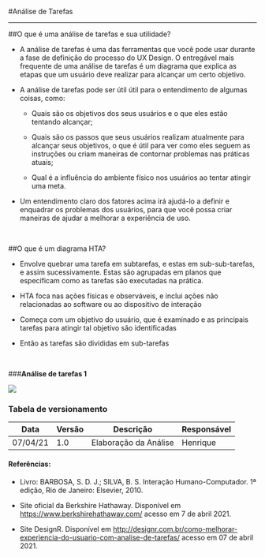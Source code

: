 #Análise de Tarefas

-------------------------------------------------

##O que é uma análise de tarefas e sua utilidade?

* A análise de tarefas é uma das ferramentas que você pode usar durante a fase de definição do processo do UX Design. O entregável mais frequente de uma análise de tarefas é um diagrama que explica as etapas que um usuário deve realizar para alcançar um certo objetivo.

* A análise de tarefas pode ser útil útil para o entendimento de algumas coisas, como:

	* Quais são os objetivos dos seus usuários e o que eles estão tentando alcançar;

	* Quais são os passos que seus usuários realizam atualmente para alcançar seus objetivos, o que é útil para ver como eles seguem as instruções ou criam maneiras de contornar problemas nas práticas atuais;

	* Qual é a influência do ambiente físico nos usuários ao tentar atingir uma meta.

* Um entendimento claro dos fatores acima irá ajudá-lo a definir e enquadrar os problemas dos usuários, para que você possa criar maneiras de ajudar a melhorar a experiência de uso.
<br>

##O que é um diagrama HTA?
<br>

* Envolve quebrar uma tarefa em subtarefas, e estas em sub-sub-tarefas, e assim sucessivamente. Estas são agrupadas em planos que especificam como as tarefas são executadas na prática.

* HTA foca nas ações físicas e observáveis, e inclui ações não relacionadas ao software ou ao dispositivo de interação

* Começa com um objetivo do usuário, que é examinado e as principais tarefas para atingir tal objetivo são identificadas

* Então as tarefas são divididas em sub-tarefas
<br>

###**Análise de tarefas 1**
<br>

![](https://raw.githubusercontent.com/Interacao-Humano-Computador/2020.2-Grupo5/main/Imagens/hta.jpeg)
<br>

### Tabela de versionamento

  Data    | Versão      | Descrição              | Responsável
--------  | --------    | -------------          | --------
07/04/21  | 1.0         | Elaboração da Análise  | Henrique

#### Referências: 

* Livro: BARBOSA, S. D. J.; SILVA, B. S. Interação Humano-Computador. 1ª edição, Rio de Janeiro: Elsevier, 2010.

* Site oficial da Berkshire Hathaway. Disponível em <https://www.berkshirehathaway.com/> acesso em 7 de abril 2021.

* Site DesignR. Disponível em <http://designr.com.br/como-melhorar-experiencia-do-usuario-com-analise-de-tarefas/>
acesso em 07 de abril 2021.
